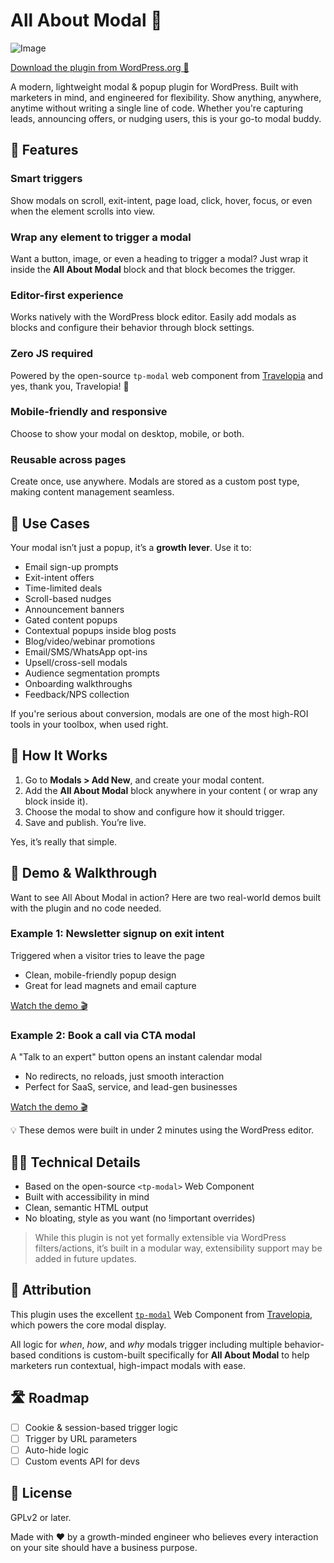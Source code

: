 # All About Modal 🎯

![Image](/assets/banner-1544x500.png)

[Download the plugin from WordPress.org 💙](https://wordpress.org/plugins/all-about-modal/)

A modern, lightweight modal & popup plugin for WordPress. Built with marketers in mind, and engineered for flexibility. Show anything, anywhere, anytime without writing a single line of code. Whether you're capturing leads, announcing offers, or nudging users, this is your go-to modal buddy.

## 🚀 Features

### **Smart triggers**

  Show modals on scroll, exit-intent, page load, click, hover, focus, or even when the element scrolls into view.

### **Wrap any element to trigger a modal**

  Want a button, image, or even a heading to trigger a modal? Just wrap it inside the **All About Modal** block and that block becomes the trigger.

### **Editor-first experience**

  Works natively with the WordPress block editor. Easily add modals as blocks and configure their behavior through block settings.

### **Zero JS required**

  Powered by the open-source `tp-modal` web component from [Travelopia](https://github.com/Travelopia) and yes, thank you, Travelopia! 🙌

### **Mobile-friendly and responsive**

  Choose to show your modal on desktop, mobile, or both.

### **Reusable across pages**

  Create once, use anywhere. Modals are stored as a custom post type, making content management seamless.

## 💼 Use Cases

Your modal isn’t just a popup, it’s a **growth lever**. Use it to:

- Email sign-up prompts
- Exit-intent offers
- Time-limited deals
- Scroll-based nudges
- Announcement banners
- Gated content popups
- Contextual popups inside blog posts
- Blog/video/webinar promotions
- Email/SMS/WhatsApp opt-ins
- Upsell/cross-sell modals
- Audience segmentation prompts
- Onboarding walkthroughs
- Feedback/NPS collection

If you're serious about conversion, modals are one of the most high-ROI tools in your toolbox, when used right.

## 🔧 How It Works

1. Go to **Modals > Add New**, and create your modal content.
2. Add the **All About Modal** block anywhere in your content ( or wrap any block inside it).
3. Choose the modal to show and configure how it should trigger.
4. Save and publish. You’re live.

Yes, it’s really that simple.

## 🎥 Demo & Walkthrough

Want to see All About Modal in action? Here are two real-world demos built with the plugin and no code needed.

### Example 1: Newsletter signup on exit intent

Triggered when a visitor tries to leave the page

- Clean, mobile-friendly popup design
- Great for lead magnets and email capture

[Watch the demo 🎬](https://youtu.be/uuL7htD0V4Q?si=Y7etxHHaEpZ8Dssw)

### Example 2: Book a call via CTA modal

A "Talk to an expert" button opens an instant calendar modal

- No redirects, no reloads, just smooth interaction
- Perfect for SaaS, service, and lead-gen businesses

[Watch the demo 🎬](https://youtu.be/YgDqzEuD_x4?si=hDoeI2XgUrCiMsQS)

💡 These demos were built in under 2 minutes using the WordPress editor.

## 👨‍💻 Technical Details

- Based on the open-source `<tp-modal>` Web Component
- Built with accessibility in mind
- Clean, semantic HTML output
- No bloating, style as you want (no !important overrides)

> While this plugin is not yet formally extensible via WordPress filters/actions, it’s built in a modular way, extensibility support may be added in future updates.

## 🤝 Attribution

This plugin uses the excellent [`tp-modal`](https://github.com/Travelopia/web-components) Web Component from [Travelopia](https://github.com/Travelopia), which powers the core modal display.

All logic for *when*, *how*, and *why* modals trigger including multiple behavior-based conditions is custom-built specifically for **All About Modal** to help marketers run contextual, high-impact modals with ease.

## 🛣 Roadmap

- [ ] Cookie & session-based trigger logic
- [ ] Trigger by URL parameters
- [ ] Auto-hide logic
- [ ] Custom events API for devs

## 📄 License

GPLv2 or later.

Made with ❤️ by a growth-minded engineer who believes every interaction on your site should have a business purpose.
